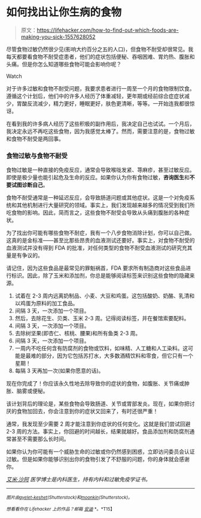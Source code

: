 # 如何找出让你生病的食物

> 原文：<https://lifehacker.com/how-to-find-out-which-foods-are-making-you-sick-1557628052>

尽管食物过敏仍然很少见(影响大约百分之五的人口)，但食物不耐受却很常见。我每天都要看食物不耐受症患者，他们的症状包括便秘、吞咽困难、胃灼热、腹胀和头痛。但是你怎么知道哪些食物可能会影响你呢？

Watch

对于许多过敏和食物不耐受问题，我要求患者进行一周至一个月的食物限制饮食。遵循这个计划后，他们中的许多人经历了体重减轻，更年期或经前综合症症状减少，胃酸反流减少，精力更好，睡眠更好，肤色更清晰，等等。一开始连我都很惊讶。

在看到我的许多病人经历了这些积极的副作用后，我决定自己也试试。一个月后，我决定永远不再吃这些食物，因为我感觉太棒了。然而，需要注意的是，食物过敏和食物不耐受是两回事。

### 食物过敏与食物不耐受

食物过敏是一种直接的免疫反应，通常会导致喉咙发紧、荨麻疹，甚至过敏反应。即使是极少量也能引起危及生命的反应。如果你认为你有食物过敏，**咨询医生**和**不要试图诊断自己**。

食物不耐受通常是一种延迟反应，会导致肠道问题或其他症状。这是一个对免疫系统和其他机制进行大量研究的领域。事实上，我们发现越来越多的情况受到我们所吃食物的影响。因此，简而言之，这些食物不耐受会导致从头痛到腹胀的各种症状。

为了找出你可能有哪些食物不耐症，我有一个八步食物消除计划，你可以自己做。这真的是金标准——甚至比那些昂贵的血液测试还要好。事实上，对食物不耐受的血液测试并没有得到 FDA 的批准，对任何类型的食物不耐受血液测试的研究充其量是有争议的。

请记住，因为这些食品是最常见的罪魁祸首，FDA 要求所有制造商对这些食品进行标识。因此，除了玉米和添加剂，你总是能够阅读标签来识别这些食物的隐藏来源。

1.  试着在 2-3 周内远离奶制品、小麦、大豆和鸡蛋。这包括酸奶、奶酪、乳清和以鸡蛋为原料的加工食品。
2.  间隔 3 天，一次添加一个项目。
3.  然后，去除花生、贝类、玉米 2-3 周。记得阅读标签，并在餐馆索要配料。
4.  间隔 3 天，一次添加一个项目。
5.  去除树坚果(即杏仁、核桃、腰果)和所有鱼类 2-3 周。
6.  间隔 3 天，一次添加一个项目。
7.  一周内不吃任何含有防腐剂的食物或饮料，如味精、人工糖和人工染料。这可能是最难的部分，因为它包括苏打水，大多数酒精饮料和零食，但它只有一个星期！
8.  每隔 3 天再加一次(如果你愿意的话)。

现在你完成了！你应该永久性地去除导致你的症状的食物，如腹胀、关节痛或肿胀、脑雾或便秘。

该计划背后的理论是，某些食物会导致肠道、关节或胃部发炎。现在，如果你把讨厌的食物加回去，你会注意到你的症状又回来了，有时还很严重！

通常，我发现至少需要 2 周才能注意到你症状的任何变化。这就是我们尝试回避 2-3 周的方法。事实上，你回避的时间越长，结果就越好。食品添加剂和防腐剂通常甚至不需要那么长时间。

如果你认为你可能有一个威胁生命的过敏或你仍然感到困惑，立即访问委员会认证过敏。但是如果你能够识别出你的食物引发了不舒服的问题，你的身体就会感谢你。

[*艾米·沙阿*](http://amyshahmd.com/) *医学博士是内科医生，持有内科和过敏免疫学证书。*

* * *

<small>*图片由*</small>[<small>*ayelet-keshet*</small>](http://www.shutterstock.com/pic.mhtml?id=147340190&src=id)<small>*(Shutterstock)和*</small>[<small>*moonkin*</small>](http://www.shutterstock.com/pic.mhtml?id=127241483&src=id)<small>*(Shutterstock)。*</small>

<small>*想看看你在 Lifehacker 上的作品？邮箱*</small> [<small>*安迪*</small>](mailto:andy@lifehacker.com) <small>*。*T15】</small>